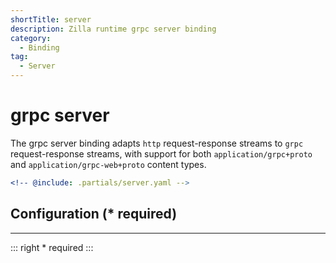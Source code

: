 ```yaml
---
shortTitle: server
description: Zilla runtime grpc server binding
category:
  - Binding
tag:
  - Server
---
```


# grpc server

The grpc server binding adapts `http` request-response streams to `grpc` request-response streams, with support for both `application/grpc+proto` and `application/grpc-web+proto` content types.

```yaml {4-6,9-13}
<!-- @include: .partials/server.yaml -->
```

## Configuration (\* required)

<!-- @include: ../.partials/cataloged.md -->
<!-- @include: .partials/options.md -->
<!-- @include: ../.partials/exit.md -->
<!-- @include: .partials/routes.md -->
<!-- @include: ../.partials/telemetry-grpc.md -->

---

::: right
\* required
:::
